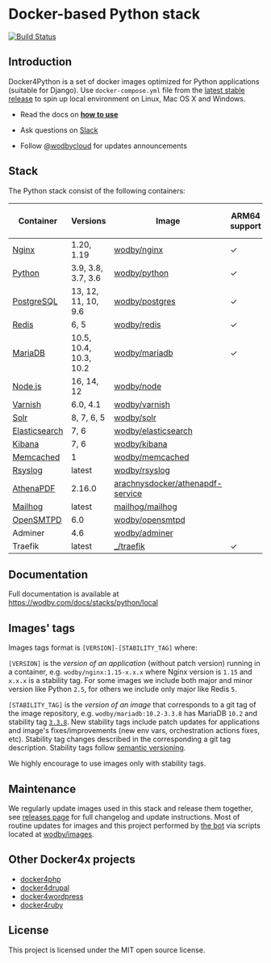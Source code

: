 # Docker-based Python stack

[![Build Status](https://github.com/wodby/docker4python/workflows/Run%20tests/badge.svg)](https://github.com/wodby/docker4python/actions)

## Introduction

Docker4Python is a set of docker images optimized for Python applications (suitable for Django). Use `docker-compose.yml` file from the [latest stable release](https://github.com/wodby/docker4python/releases) to spin up local environment on Linux, Mac OS X and Windows. 

- Read the docs on [**how to use**](https://wodby.com/docs/stacks/python/local#usage)
* Ask questions on [Slack](http://slack.wodby.com/)
- Follow [@wodbycloud](https://twitter.com/wodbycloud) for updates announcements

## Stack

The Python stack consist of the following containers:

| Container       | Versions                | Image                              | ARM64 support | Enabled by default |
| -------------   | ----------------        | ---------------------------------- | ------------- | ------- |
| [Nginx]         | 1.20, 1.19              | [wodby/nginx]                      | ✓             | ✓       |
| [Python]        | 3.9, 3.8, 3.7, 3.6      | [wodby/python]                     | ✓             | ✓       |
| [PostgreSQL]    | 13, 12, 11, 10, 9.6     | [wodby/postgres]                   | ✓             | ✓       |
| [Redis]         | 6, 5                    | [wodby/redis]                      | ✓             | ✓       |
| [MariaDB]       | 10.5, 10.4, 10.3, 10.2  | [wodby/mariadb]                    | ✓             |         |
| [Node.js]       | 16, 14, 12              | [wodby/node]                       |               |         |
| [Varnish]       | 6.0, 4.1                | [wodby/varnish]                    |               |         |
| [Solr]          | 8, 7, 6, 5              | [wodby/solr]                       |               |         |
| [Elasticsearch] | 7, 6                    | [wodby/elasticsearch]              |               |         |
| [Kibana]        | 7, 6                    | [wodby/kibana]                     |               |         |
| [Memcached]     | 1                       | [wodby/memcached]                  |               |         |
| [Rsyslog]       | latest                  | [wodby/rsyslog]                    |               |         |
| [AthenaPDF]     | 2.16.0                  | [arachnysdocker/athenapdf-service] |               |         |
| [Mailhog]       | latest                  | [mailhog/mailhog]                  |               | ✓       |
| [OpenSMTPD]     | 6.0                     | [wodby/opensmtpd]                  |               |         |
| Adminer         | 4.6                     | [wodby/adminer]                    |               |         |
| Traefik         | latest                  | [_/traefik]                        | ✓             | ✓       |

## Documentation

Full documentation is available at https://wodby.com/docs/stacks/python/local

## Images' tags

Images tags format is `[VERSION]-[STABILITY_TAG]` where:

`[VERSION]` is the _version of an application_ (without patch version) running in a container, e.g. `wodby/nginx:1.15-x.x.x` where Nginx version is `1.15` and `x.x.x` is a stability tag. For some images we include both major and minor version like Python `2.5`, for others we include only major like Redis `5`. 

`[STABILITY_TAG]` is the _version of an image_ that corresponds to a git tag of the image repository, e.g. `wodby/mariadb:10.2-3.3.8` has MariaDB `10.2` and stability tag [`3.3.8`](https://github.com/wodby/mariadb/releases/tag/3.3.8). New stability tags include patch updates for applications and image's fixes/improvements (new env vars, orchestration actions fixes, etc). Stability tag changes described in the corresponding a git tag description. Stability tags follow [semantic versioning](https://semver.org/).

We highly encourage to use images only with stability tags.

## Maintenance

We regularly update images used in this stack and release them together, see [releases page](https://github.com/wodby/docker4python/releases) for full changelog and update instructions. Most of routine updates for images and this project performed by [the bot](https://github.com/wodbot) via scripts located at [wodby/images](https://github.com/wodby/images).

## Other Docker4x projects

* [docker4php](https://github.com/wodby/docker4php)
* [docker4drupal](https://github.com/wodby/docker4drupal)
* [docker4wordpress](https://github.com/wodby/docker4wordpress)
* [docker4ruby](https://github.com/wodby/docker4ruby)

## License

This project is licensed under the MIT open source license.

[AthenaPDF]: https://wodby.com/docs/stacks/python/containers#athenapdf
[Elasticsearch]: https://wodby.com/docs/stacks/elasticsearch
[Kibana]: https://wodby.com/docs/stacks/elasticsearch
[Mailhog]: https://wodby.com/docs/stacks/python/containers#mailhog
[MariaDB]: https://wodby.com/docs/stacks/python/containers#mariadb
[Memcached]: https://wodby.com/docs/stacks/python/containers#memcached
[Nginx]: https://wodby.com/docs/stacks/python/containers#nginx
[Node.js]: https://wodby.com/docs/stacks/python/containers#node
[OpenSMTPD]: https://wodby.com/docs/stacks/python/containers#opensmtpd
[PostgreSQL]: https://wodby.com/docs/stacks/python/containers#postgres
[Redis]: https://wodby.com/docs/stacks/python/containers#redis
[Rsyslog]: https://wodby.com/docs/stacks/python/containers#rsyslog
[Python]: https://wodby.com/docs/stacks/python/containers#python
[Solr]: https://wodby.com/docs/stacks/solr
[Varnish]: https://wodby.com/docs/stacks/python/containers#varnish

[_/traefik]: https://hub.docker.com/_/traefik
[arachnysdocker/athenapdf-service]: https://hub.docker.com/r/arachnysdocker/athenapdf-service
[blackfire/blackfire]: https://hub.docker.com/r/blackfire/blackfire
[mailhog/mailhog]: https://hub.docker.com/r/mailhog/mailhog
[wodby/adminer]: https://hub.docker.com/r/wodby/adminer
[wodby/elasticsearch]: https://github.com/wodby/elasticsearch
[wodby/kibana]: https://github.com/wodby/kibana
[wodby/mariadb]: https://github.com/wodby/mariadb
[wodby/memcached]: https://github.com/wodby/memcached
[wodby/nginx]: https://github.com/wodby/nginx
[wodby/node]: https://github.com/wodby/node
[wodby/opensmtpd]: https://github.com/wodby/opensmtpd
[wodby/postgres]: https://github.com/wodby/postgres
[wodby/redis]: https://github.com/wodby/redis
[wodby/rsyslog]: https://hub.docker.com/r/wodby/rsyslog
[wodby/python]: https://github.com/wodby/python
[wodby/solr]: https://github.com/wodby/solr
[wodby/varnish]: https://github.com/wodby/varnish

